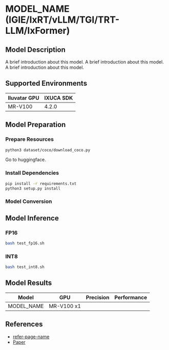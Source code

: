 # MODEL_NAME (IGIE/IxRT/vLLM/TGI/TRT-LLM/IxFormer)

## Model Description

A brief introduction about this model.
A brief introduction about this model.
A brief introduction about this model.

## Supported Environments

| Iluvatar GPU | IXUCA SDK |
|--------------|-----------|
| MR-V100      | 4.2.0     |

## Model Preparation

### Prepare Resources

```bash
python3 dataset/coco/download_coco.py
```

Go to huggingface.

### Install Dependencies

```bash
pip install -r requirements.txt
python3 setup.py install
```

### Model Conversion

## Model Inference

### FP16

```bash
bash test_fp16.sh
```

### INT8

```bash
bash test_int8.sh
```

## Model Results

| Model      | GPU        | Precision | Performance |
|------------|------------|-----------|-------------|
| MODEL_NAME | MR-V100 x1 |           |             |

## References

- [refer-page-name](https://refer-links)
- [Paper](Paper_link)
